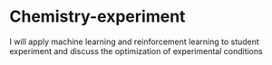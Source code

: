 # Chemistry-experiment
I will apply machine learning and reinforcement learning to student experiment and discuss the optimization of experimental conditions
